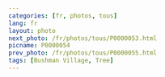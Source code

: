 ```yaml
---
categories: [fr, photos, tous]
lang: fr
layout: photo
next_photo: /fr/photos/tous/P0000053.html
picname: P0000054
prev_photo: /fr/photos/tous/P0000055.html
tags: [Bushman Village, Tree]
---
```

